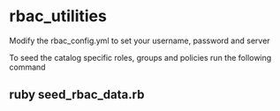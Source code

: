 # rbac_utilities

Modify the rbac_config.yml to set your username, password and server

To seed the catalog specific roles, groups and policies run the following command

## ruby seed_rbac_data.rb
